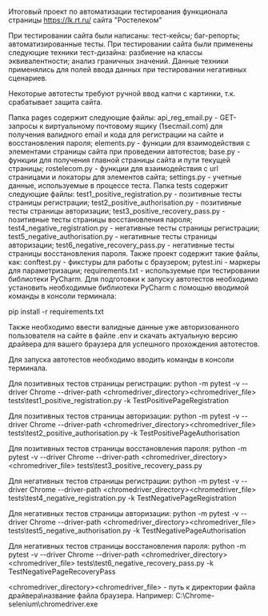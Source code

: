 Итоговый проект по автоматизации тестирования функционала страницы https://lk.rt.ru/ сайта "Ростелеком"

При тестировании сайта были написаны:
тест-кейсы;
баг-репорты;
автоматизированные тесты.
При тестировании сайта были применены следующие техники тест-дизайна:
разбиение на классы эквивалентности;
анализ граничных значений.
Данные техники применялись для полей ввода данных при тестировании негативных сценариев.

Некоторые автотесты требуют ручной ввод капчи с картинки, т.к. срабатывает защита сайта.

Папка pages содержит следующие файлы:
api_reg_email.py - GET-запросы к виртуальному почтовому ящику (1secmail.com) для получения валидного email и кода для регистрации на сайте и восстановления пароля;
elements.py - функции для взаимодействия с элементами страницы сайта при проведении автотестов;
base.py - функции для получения главной страницы сайта и пути текущей страницы;
rostelecom.py - функции для взаимодействия с url страницами и локаторы для элементов сайта;
settings.py - учетные данные, используемые в процессе теста.
Папка tests содержит следующие файлы:
test1_positive_registration.py - позитивные тесты страницы регистрации;
test2_positive_authorisation.py - позитивные тесты страницы авторизации;
test3_positive_recovery_pass.py - позитивные тесты страницы восстановления пароля;
test4_negative_registration.py - негативные тесты страницы регистрации;
test5_negative_authorisation.py - негативные тесты страницы авторизации;
test6_negative_recovery_pass.py - негативные тесты страницы восстановления пароля.
Также проект содержит такие файлы, как:
conftest.py - фикстуры для работы с браузером;
pytest.ini - маркеры для параметризации;
requirements.txt - используемые при тестировании библиотеки PyCharm.
Для подготовки к запуску автотестов необходимо установить необходимые библиотеки PyCharm с помощью вводимой команды в консоли терминала:


pip install -r requirements.txt


Также необходимо ввести валидные данные уже авторизованного пользователя на сайте в файле .env и скачать актуальную версию драйвера для вашего браузера для успешного прохождения автотестов.


Для запуска автотестов необходимо вводить команды в консоли терминала.


Для позитивных тестов страницы регистрации:
python -m pytest -v --driver Chrome --driver-path <chromedriver_directory>\<chromedriver_file> tests\test1_positive_registration.py -k TestPositivePageRegistration


Для позитивных тестов страницы авторизации:
python -m pytest -v --driver Chrome --driver-path <chromedriver_directory>\<chromedriver_file> tests\test2_positive_authorisation.py -k TestPositivePageAuthorisation

Для позитивных тестов страницы восстановления пароля:
python -m pytest -v --driver Chrome --driver-path <chromedriver_directory>\<chromedriver_file> tests\test3_positive_recovery_pass.py


Для негативных тестов страницы регистрации:
python -m pytest -v --driver Chrome --driver-path <chromedriver_directory>\<chromedriver_file> tests\test4_negative_registration.py -k TestNegativePageRegistration


Для негативных тестов страницы авторизации:
python -m pytest -v --driver Chrome --driver-path <chromedriver_directory>\<chromedriver_file> tests\test5_negative_authorisation.py -k TestNegativePageAuthorisation


Для негативных тестов страницы восстановления пароля:
python -m pytest -v --driver Chrome --driver-path <chromedriver_directory>\<chromedriver_file> tests\test6_negative_recovery_pass.py -k TestNegativePageRecoveryPass


<chromedriver_directory>\<chromedriver_file> - путь к директории файла драйвера\название файла браузера. Например: C:\Chrome-selenium\chromedriver.exe
